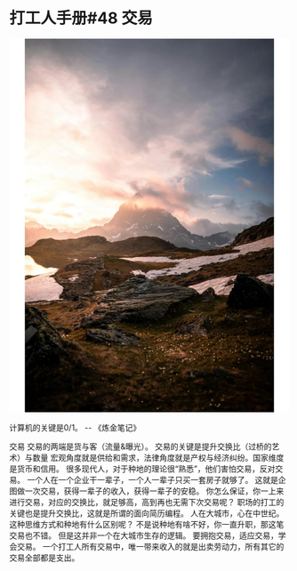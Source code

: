 # 打工人手册#48 交易

 ![](img/b7e23846-781c-4ca6-a204-0125ce0607d3.jpg)

计算机的关键是0/1。 -- 《炼金笔记》

交易
交易的两端是货与客（流量&曝光）。
交易的关键是提升交换比（过桥的艺术）与数量
宏观角度就是供给和需求，法律角度就是产权与经济纠纷。国家维度是货币和信用。
很多现代人，对于种地的理论很“熟悉”，他们害怕交易，反对交易。
一个人在一个企业干一辈子，一个人一辈子只买一套房子就够了。
这就是企图做一次交易，获得一辈子的收入，获得一辈子的安稳。
你怎么保证，你一上来进行交易，对应的交换比，就足够高，高到再也无需下次交易呢？
职场的打工的关键也是提升交换比，这就是所谓的面向简历编程。
人在大城市，心在中世纪。
这种思维方式和种地有什么区别呢？
不是说种地有啥不好，你一直升职，那这笔交易也不错。
但是这并非一个在大城市生存的逻辑。
要拥抱交易，适应交易，学会交易。
一个打工人所有交易中，唯一带来收入的就是出卖劳动力，所有其它的交易全部都是支出。
